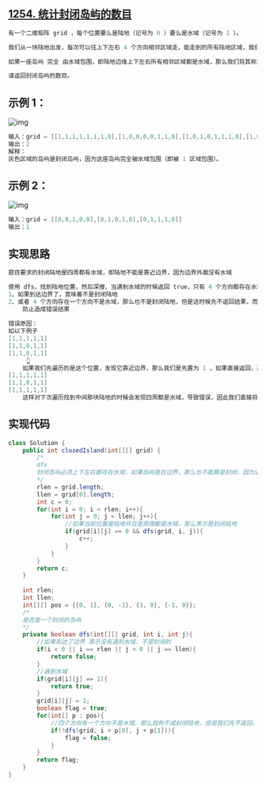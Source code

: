 ## **[1254. 统计封闭岛屿的数目](https://leetcode-cn.com/problems/number-of-closed-islands/)**

```java
有一个二维矩阵 grid ，每个位置要么是陆地（记号为 0 ）要么是水域（记号为 1 ）。

我们从一块陆地出发，每次可以往上下左右 4 个方向相邻区域走，能走到的所有陆地区域，我们将其称为一座「岛屿」。

如果一座岛屿 完全 由水域包围，即陆地边缘上下左右所有相邻区域都是水域，那么我们将其称为 「封闭岛屿」。

请返回封闭岛屿的数目。
```

##   

## **示例 1：**

![img](https://assets.leetcode-cn.com/aliyun-lc-upload/uploads/2019/11/07/sample_3_1610.png)

```java
输入：grid = [[1,1,1,1,1,1,1,0],[1,0,0,0,0,1,1,0],[1,0,1,0,1,1,1,0],[1,0,0,0,0,1,0,1],[1,1,1,1,1,1,1,0]]
输出：2
解释：
灰色区域的岛屿是封闭岛屿，因为这座岛屿完全被水域包围（即被 1 区域包围）。
```



## **示例 2：**

![img](https://assets.leetcode-cn.com/aliyun-lc-upload/uploads/2019/11/07/sample_4_1610.png)

```java
输入：grid = [[0,0,1,0,0],[0,1,0,1,0],[0,1,1,1,0]]
输出：1
```





## **实现思路**

```java
题目要求的封闭陆地是四周都有水域，即陆地不能是靠近边界，因为边界外面没有水域

使用 dfs，找到陆地位置，然后深搜，当遇到水域的时候返回 true，只有 4 个方向都存在水域，才是封闭陆地
1、如果到达边界了，意味着不是封闭陆地
2、或者 4 个方向存在一个方向不是水域，那么也不是封闭陆地，但是这时候先不返回结果，而是记录下去，将与当前陆地连通的其他陆地都置为 1 表示已经遍历过了
	防止造成错误结果
	
错误原因：
如以下例子
[1,1,1,1,1]
[1,1,0,1,1]
[1,1,0,1,1]
	 👆
	如果我们先遍历的是这个位置，发现它靠近边界，那么我们是先置为 1 ，如果直接返回，那么数组就变成以下情况：
[1,1,1,1,1]
[1,1,0,1,1]
[1,1,1,1,1]
	这样对下次遍历找到中间那块陆地的时候会发现四周都是水域，导致错误，因此我们直接将周围连通的陆地都置为 1
```





## **实现代码**

```java
class Solution {
    public int closedIsland(int[][] grid) {
        /*
        dfs
        封闭岛屿必须上下左右都存在水域，如果岛屿是在边界，那么也不能算是封闭，因为边界外面没有水域
        */
        rlen = grid.length;
        llen = grid[0].length;
        int c = 0;
        for(int i = 0; i < rlen; i++){
            for(int j = 0; j < llen; j++){
                //如果当前位置是陆地并且是周围都是水域，那么表示是封闭陆地
                if(grid[i][j] == 0 && dfs(grid, i, j)){
                    c++;
                }
            }
        }
        return c;
    }
    
    int rlen;
    int llen;
    int[][] pos = {{0, 1}, {0, -1}, {1, 0}, {-1, 0}};
    /*
    是否是一个封闭的岛屿
    */
    private boolean dfs(int[][] grid, int i, int j){
        //如果到达了边界 表示没有遇到水域，不是封闭的
        if(i < 0 || i == rlen || j < 0 || j == llen){
            return false;
        }
        //遇到水域
        if(grid[i][j] == 1){
            return true;
        }
        grid[i][j] = 1;
        boolean flag = true;
        for(int[] p : pos){
            //四个方向有一个方向不是水域，那么就构不成封闭陆地，但是我们先不返回，而是记录结果，然后继续 dfs，将周边连通的陆地都置为 1
            if(!dfs(grid, i + p[0], j + p[1])){
                flag = false;
            }
        }
        return flag;
    }
}
```

